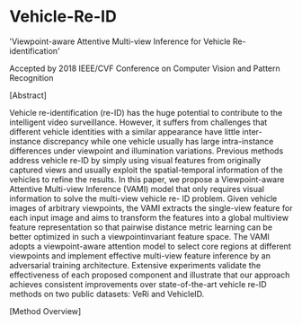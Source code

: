 # Vehicle-Re-ID
'Viewpoint-aware Attentive Multi-view Inference for Vehicle Re-identification'

Accepted by 2018 IEEE/CVF Conference on Computer Vision and Pattern Recognition

[Abstract]

Vehicle re-identification (re-ID) has the huge potential to contribute to the intelligent video surveillance. However, it
suffers from challenges that different vehicle identities with a similar appearance have little inter-instance discrepancy
while one vehicle usually has large intra-instance differences under viewpoint and illumination variations. Previous
methods address vehicle re-ID by simply using visual features from originally captured views and usually exploit
the spatial-temporal information of the vehicles to refine the results. In this paper, we propose a Viewpoint-aware
Attentive Multi-view Inference (VAMI) model that only requires visual information to solve the multi-view vehicle re-
ID problem. Given vehicle images of arbitrary viewpoints, the VAMI extracts the single-view feature for each input image
and aims to transform the features into a global multiview feature representation so that pairwise distance metric
learning can be better optimized in such a viewpointinvariant feature space. The VAMI adopts a viewpoint-aware
attention model to select core regions at different viewpoints and implement effective multi-view feature inference
by an adversarial training architecture. Extensive experiments validate the effectiveness of each proposed component
and illustrate that our approach achieves consistent improvements over state-of-the-art vehicle re-ID methods
on two public datasets: VeRi and VehicleID.

[Method Overview]


